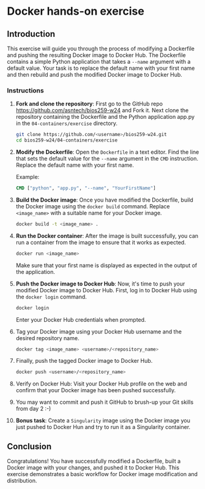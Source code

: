 # Docker hands-on exercise

## Introduction

This exercise will guide you through the process of modifying a Dockerfile and pushing the resulting Docker image to Docker Hub. The Dockerfile contains a simple Python application that takes a ``--name`` argument with a default value. Your task is to replace the default name with your first name and then rebuild and push the modified Docker image to Docker Hub.

### Instructions

1. **Fork and clone the repository**: First go to the GitHub repo https://github.com/asntech/bios259-w24 and Fork it. Next clone the repository containing the Dockerfile and the Python application app.py in the `04-containers/exercise` directory.

    ```bash
    git clone https://github.com/<username>/bios259-w24.git
    cd bios259-w24/04-containers/exercise
    ```

2. **Modify the Dockerfile**: Open the `Dockerfile` in a text editor. Find the line that sets the default value for the `--name` argument in the `CMD` instruction. Replace the default name with your first name.

    Example:

    ```Dockerfile
    CMD ["python", "app.py", "--name", "YourFirstName"]
    ```

3. **Build the Docker image**: Once you have modified the Dockerfile, build the Docker image using the `docker build` command. Replace `<image_name>` with a suitable name for your Docker image.

    ```bash
    docker build -t <image_name> .
    ```

4. **Run the Docker container**: After the image is built successfully, you can run a container from the image to ensure that it works as expected.

    ```bash
    docker run <image_name>
    ```

    Make sure that your first name is displayed as expected in the output of the application.

5. **Push the Docker image to Docker Hub**: Now, it's time to push your modified Docker image to Docker Hub. First, log in to Docker Hub using the `docker login` command.

    ```bash
    docker login
    ```

    Enter your Docker Hub credentials when prompted.

6. Tag your Docker image using your Docker Hub username and the desired repository name.

    ```bash
    docker tag <image_name> <username>/<repository_name>
    ```

7. Finally, push the tagged Docker image to Docker Hub.

    ```bash
    docker push <username>/<repository_name>
    ```

8. Verify on Docker Hub: Visit your Docker Hub profile on the web and confirm that your Docker image has been pushed successfully.

9. You may want to commit and push it GitHub to brush-up your Git skills from day 2 :-)

10. **Bonus task**: Create a `Singularity` image using the Docker image you just pushed to Docker Hun and try to run it as a Singularity container.

## Conclusion

Congratulations! You have successfully modified a Dockerfile, built a Docker image with your changes, and pushed it to Docker Hub. This exercise demonstrates a basic workflow for Docker image modification and distribution.
